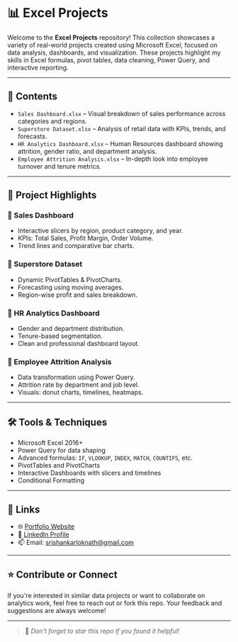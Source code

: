 # 📊 Excel Projects

Welcome to the **Excel Projects** repository! This collection showcases a variety of real-world projects created using Microsoft Excel, focused on data analysis, dashboards, and visualization. These projects highlight my skills in Excel formulas, pivot tables, data cleaning, Power Query, and interactive reporting.

---

## 📁 Contents

- `Sales Dashboard.xlsx` – Visual breakdown of sales performance across categories and regions.
- `Superstore Dataset.xlsx` – Analysis of retail data with KPIs, trends, and forecasts.
- `HR Analytics Dashboard.xlsx` – Human Resources dashboard showing attrition, gender ratio, and department analysis.
- `Employee Attrition Analysis.xlsx` – In-depth look into employee turnover and tenure metrics.

---

## 📌 Project Highlights

### 🛒 Sales Dashboard
- Interactive slicers by region, product category, and year.
- KPIs: Total Sales, Profit Margin, Order Volume.
- Trend lines and comparative bar charts.

### 🏬 Superstore Dataset
- Dynamic PivotTables & PivotCharts.
- Forecasting using moving averages.
- Region-wise profit and sales breakdown.

### 👥 HR Analytics Dashboard
- Gender and department distribution.
- Tenure-based segmentation.
- Clean and professional dashboard layout.

### 🔄 Employee Attrition Analysis
- Data transformation using Power Query.
- Attrition rate by department and job level.
- Visuals: donut charts, timelines, heatmaps.

---

## 🛠 Tools & Techniques

- Microsoft Excel 2016+
- Power Query for data shaping
- Advanced formulas: `IF`, `VLOOKUP`, `INDEX`, `MATCH`, `COUNTIFS`, etc.
- PivotTables and PivotCharts
- Interactive Dashboards with slicers and timelines
- Conditional Formatting

---

## 🔗 Links

- 🌐 [Portfolio Website](https://srishankar.netlify.app/)
- 💼 [LinkedIn Profile](https://linkedin.com/in/srishankar-lokanath-99a5b4252)
- 📫 Email: [srishankarloknath@gmail.com](mailto:srishankarloknath@gmail.com)

---

## ⭐️ Contribute or Connect

If you're interested in similar data projects or want to collaborate on analytics work, feel free to reach out or fork this repo. Your feedback and suggestions are always welcome!

---

> 🔖 *Don't forget to star this repo if you found it helpful!*
